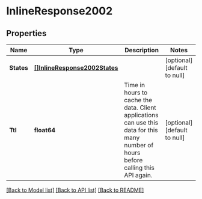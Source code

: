 # InlineResponse2002

## Properties
Name | Type | Description | Notes
------------ | ------------- | ------------- | -------------
**States** | [**[]InlineResponse2002States**](inline_response_200_2_states.md) |  | [optional] [default to null]
**Ttl** | **float64** | Time in hours to cache the data. Client applications can use this data for this many number of hours before calling this API again. | [optional] [default to null]

[[Back to Model list]](../README.md#documentation-for-models) [[Back to API list]](../README.md#documentation-for-api-endpoints) [[Back to README]](../README.md)


